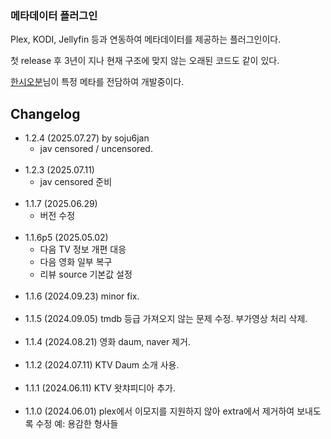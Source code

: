 ### 메타데이터 플러그인

Plex, KODI, Jellyfin 등과 연동하여 메타데이터를 제공하는 플러그인이다.


첫 release 후 3년이 지나 현재 구조에 맞지 않는 오래된 코드도 같이 있다.


[한시오분](https://github.com/105PM)님이 특정 메타를 전담하여 개발중이다.


## Changelog
- 1.2.4 (2025.07.27) by soju6jan
  - jav censored / uncensored.
<br><br>  
- 1.2.3 (2025.07.11)
  - jav censored 준비
<br><br>
- 1.1.7 (2025.06.29)
  - 버전 수정
<br><br>
- 1.1.6p5 (2025.05.02)
  - 다음 TV 정보 개편 대응
  - 다음 영화 일부 복구
  - 리뷰 source 기본값 설정
<br><br>
- 1.1.6 (2024.09.23)
  minor fix.
<br><br>
- 1.1.5 (2024.09.05)
  tmdb 등급 가져오지 않는 문제 수정. 부가영상 처리 삭제.
<br><br>
- 1.1.4 (2024.08.21)
  영화 daum, naver 제거.
<br><br>
- 1.1.2 (2024.07.11)
  KTV Daum 소개 사용.
<br><br>
- 1.1.1 (2024.06.11)
  KTV 왓챠피디아 추가.
<br><br>
- 1.1.0 (2024.06.01)
  plex에서 이모지를 지원하지 않아 extra에서 제거하여 보내도록 수정
  예: 용감한 형사들